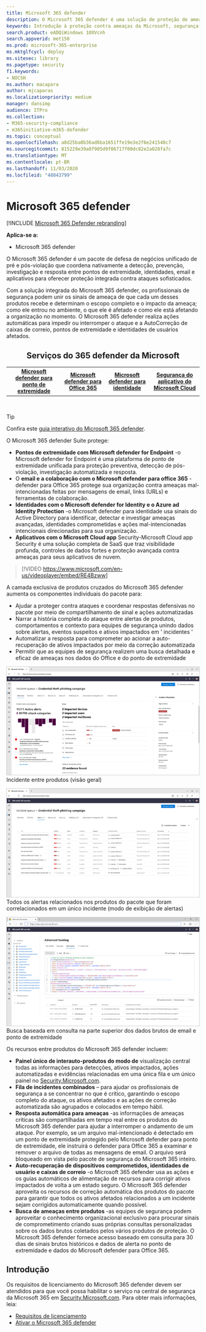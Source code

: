 ```yaml
---
title: Microsoft 365 defender
description: O Microsoft 365 defender é uma solução de proteção de ameaças coordenada projetada para proteger dispositivos, identidades, dados e aplicativos
keywords: Introdução à proteção contra ameaças da Microsoft, segurança da CyberSource, ameaça persistente avançada, segurança corporativa, dispositivos, dispositivo, identidade, usuários, dados, aplicativos, incidentes, investigação e correção automatizadas, busca avançada
search.product: eADQiWindows 10XVcnh
search.appverid: met150
ms.prod: microsoft-365-enterprise
ms.mktglfcycl: deploy
ms.sitesec: library
ms.pagetype: security
f1.keywords:
- NOCSH
ms.author: macapara
author: mjcaparas
ms.localizationpriority: medium
manager: dansimp
audience: ITPro
ms.collection:
- M365-security-compliance
- m365initiative-m365-defender
ms.topic: conceptual
ms.openlocfilehash: a8d25ba0b36ad6ba1651ffe19e3e2f6e241548c7
ms.sourcegitcommit: 815229e39a0f905d9f06717f00dc82e2a028fa7c
ms.translationtype: MT
ms.contentlocale: pt-BR
ms.lasthandoff: 11/03/2020
ms.locfileid: "48843799"
---
```

# <a name="microsoft-365-defender"></a>Microsoft 365 defender

[!INCLUDE [Microsoft 365 Defender rebranding](../includes/microsoft-defender.md)]


**Aplica-se a:**
- Microsoft 365 defender



O Microsoft 365 defender é um pacote de defesa de negócios unificado de pré e pós-violação que coordena nativamente a detecção, prevenção, investigação e resposta entre pontos de extremidade, identidades, email e aplicativos para oferecer proteção integrada contra ataques sofisticados.

Com a solução integrada do Microsoft 365 defender, os profissionais de segurança podem unir os sinais de ameaça de que cada um desses produtos recebe e determinam o escopo completo e o impacto da ameaça; como ele entrou no ambiente, o que ele é afetado e como ele está afetando a organização no momento. O Microsoft 365 defender realiza ações automáticas para impedir ou interromper o ataque e a AutoCorreção de caixas de correio, pontos de extremidade e identidades de usuários afetados.  


<center><h2>Serviços do 365 defender da Microsoft</center></h2>
<table><tr><td><center><b><a href="https://docs.microsoft.com/windows/security/threat-protection/microsoft-defender-atp/microsoft-defender-advanced-threat-protection"><b>Microsoft defender para ponto de extremidade</b></center></a></td>
<td><center><b><a href="https://docs.microsoft.com/office365/securitycompliance/office-365-atp"><b>Microsoft defender para Office 365</b></center></a></td>
<td><center><b><a href="https://docs.microsoft.com/azure-advanced-threat-protection/"><b>Microsoft defender para identidade</b></a></center></td>
<td><center><b><a href="https://docs.microsoft.com/cloud-app-security/"><b>Segurança do aplicativo do Microsoft Cloud</b></a></center></td>
</tr>
</table>
<br>


>[!TIP]
>Confira este [guia interativo do Microsoft 365 defender](https://aka.ms/MTP-Interactive-Guide).


O Microsoft 365 defender Suite protege: 
- **Pontos de extremidade com Microsoft defender for Endpoint** -o Microsoft defender for Endpoint é uma plataforma de ponto de extremidade unificada para proteção preventiva, detecção de pós-violação, investigação automatizada e resposta. 
- O **email e a colaboração com o Microsoft defender para office 365** -defender para Office 365 protege sua organização contra ameaças mal-intencionadas feitas por mensagens de email, links (URLs) e ferramentas de colaboração. 
- **Identidades com o Microsoft defender for Identity e o Azure ad Identity Protection** -o Microsoft defender para identidade usa sinais do Active Directory para identificar, detectar e investigar ameaças avançadas, identidades comprometidas e ações mal-intencionadas intencionais direcionadas para sua organização. 
- **Aplicativos com o Microsoft Cloud app** Security-Microsoft Cloud app Security é uma solução completa de SaaS que traz visibilidade profunda, controles de dados fortes e proteção avançada contra ameaças para seus aplicativos de nuvem. 

>[!VIDEO https://www.microsoft.com/en-us/videoplayer/embed/RE4Bzww] 

A camada exclusiva de produtos cruzados do Microsoft 365 defender aumenta os componentes individuais do pacote para:
- Ajudar a proteger contra ataques e coordenar respostas defensivas no pacote por meio de compartilhamento de sinal e ações automatizadas
- Narrar a história completa do ataque entre alertas de produtos, comportamentos e contexto para equipes de segurança unindo dados sobre alertas, eventos suspeitos e ativos impactados em ' incidentes '
- Automatizar a resposta para comprometer ao acionar a auto-recuperação de ativos impactados por meio da correção automatizada
- Permitir que as equipes de segurança realizem uma busca detalhada e eficaz de ameaças nos dados do Office e do ponto de extremidade

![Imagem da página de visão geral do incidente](../../media/overview-incident.png) <br>
Incidente entre produtos (visão geral)

![Imagem da fila de alertas](../../media/incident-list.png)<br>
Todos os alertas relacionados nos produtos do pacote que foram correlacionados em um único incidente (modo de exibição de alertas)

![Imagem da fila de incidentes](../../media/advanced-hunting.png)<br>
Busca baseada em consulta na parte superior dos dados brutos de email e ponto de extremidade


Os recursos entre produtos do Microsoft 365 defender incluem: 
- **Painel único de interauto-produtos do modo de** visualização central todas as informações para detecções, ativos impactados, ações automatizadas e evidências relacionadas em uma única fila e um único painel no [Security.Microsoft.com](https://security.microsoft.com). 
- **Fila de incidentes combinados** – para ajudar os profissionais de segurança a se concentrar no que é crítico, garantindo o escopo completo do ataque, os ativos afetados e as ações de correção automatizada são agrupados e colocados em tempo hábil. 
- **Resposta automática para ameaças** -as informações de ameaças críticas são compartilhadas em tempo real entre os produtos do Microsoft 365 defender para ajudar a interromper o andamento de um ataque. Por exemplo, se um arquivo mal-intencionado é detectado em um ponto de extremidade protegido pelo Microsoft defender para ponto de extremidade, ele instruirá o defender para Office 365 a examinar e remover o arquivo de todas as mensagens de email. O arquivo será bloqueado em vista pelo pacote de segurança do Microsoft 365 inteiro.
- **Auto-recuperação de dispositivos comprometidos, identidades de usuário e caixas de correio** -o Microsoft 365 defender usa as ações e os guias automáticos de alimentação de recursos para corrigir ativos impactados de volta a um estado seguro. O Microsoft 365 defender aproveita os recursos de correção automática dos produtos do pacote para garantir que todos os ativos afetados relacionados a um incidente sejam corrigidos automaticamente quando possível.
- **Busca de ameaças entre produtos** -as equipes de segurança podem aproveitar o conhecimento organizacional exclusivo para procurar sinais de comprometimento criando suas próprias consultas personalizadas sobre os dados brutos coletados pelos vários produtos de proteção. O Microsoft 365 defender fornece acesso baseado em consulta para 30 dias de sinais brutos históricos e dados de alerta no ponto de extremidade e dados do Microsoft defender para Office 365. 


## <a name="get-started"></a>Introdução
Os requisitos de licenciamento do Microsoft 365 defender devem ser atendidos para que você possa habilitar o serviço na central de segurança da Microsoft 365 em [Security.Microsoft.com](https://security.microsoft.com). Para obter mais informações, leia:
- [Requisitos de licenciamento](prerequisites.md#licensing-requirements)
- [Ativar o Microsoft 365 defender](mtp-enable.md)
